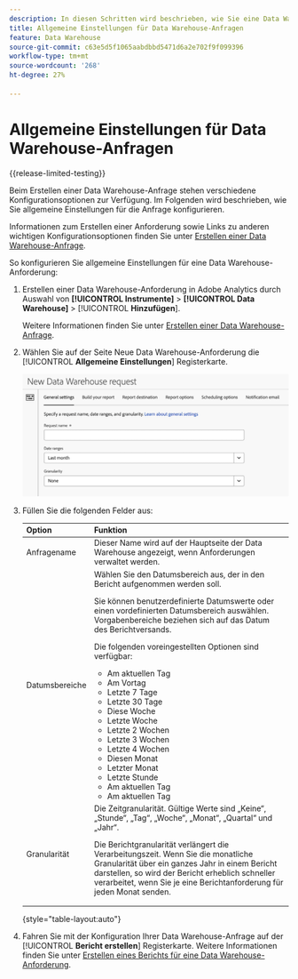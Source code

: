 ```yaml
---
description: In diesen Schritten wird beschrieben, wie Sie eine Data Warehouse-Anforderung erstellen.
title: Allgemeine Einstellungen für Data Warehouse-Anfragen
feature: Data Warehouse
source-git-commit: c63e5d5f1065aabdbbd5471d6a2e702f9f099396
workflow-type: tm+mt
source-wordcount: '268'
ht-degree: 27%

---
```


# Allgemeine Einstellungen für Data Warehouse-Anfragen

{{release-limited-testing}}

Beim Erstellen einer Data Warehouse-Anfrage stehen verschiedene Konfigurationsoptionen zur Verfügung. Im Folgenden wird beschrieben, wie Sie allgemeine Einstellungen für die Anfrage konfigurieren.

Informationen zum Erstellen einer Anforderung sowie Links zu anderen wichtigen Konfigurationsoptionen finden Sie unter [Erstellen einer Data Warehouse-Anfrage](/help/export/data-warehouse/create-request/t-dw-create-request.md).

So konfigurieren Sie allgemeine Einstellungen für eine Data Warehouse-Anforderung:

1. Erstellen einer Data Warehouse-Anforderung in Adobe Analytics durch Auswahl von **[!UICONTROL Instrumente]** > **[!UICONTROL Data Warehouse]** > [!UICONTROL **Hinzufügen**].

   Weitere Informationen finden Sie unter [Erstellen einer Data Warehouse-Anfrage](/help/export/data-warehouse/create-request/t-dw-create-request.md).

1. Wählen Sie auf der Seite Neue Data Warehouse-Anforderung die [!UICONTROL **Allgemeine Einstellungen**] Registerkarte.

   ![Berichtsziel-Tab](assets/dw-general-settings.png)

1. Füllen Sie die folgenden Felder aus:

   | Option | Funktion |
   |---------|----------|
   | Anfragename | Dieser Name wird auf der Hauptseite der Data Warehouse angezeigt, wenn Anforderungen verwaltet werden. |
   | Datumsbereiche | Wählen Sie den Datumsbereich aus, der in den Bericht aufgenommen werden soll. <p>Sie können benutzerdefinierte Datumswerte oder einen vordefinierten Datumsbereich auswählen. Vorgabenbereiche beziehen sich auf das Datum des Berichtversands.</p><p>Die folgenden voreingestellten Optionen sind verfügbar:</p><ul><li>Am aktuellen Tag</li><li>Am Vortag</li><li>Letzte 7 Tage</li><li>Letzte 30 Tage</li><li>Diese Woche</li><li>Letzte Woche</li><li>Letzte 2 Wochen</li><li>Letzte 3 Wochen</li><li>Letzte 4 Wochen</li><li>Diesen Monat</li><li>Letzter Monat</li><li>Letzte Stunde</li><li>Am aktuellen Tag</li><li>Am aktuellen Tag</li></ul> |
   | Granularität | <!--what does this setting do? It's not the schedule/frequency... --> Die Zeitgranularität. Gültige Werte sind „Keine“, „Stunde“, „Tag“, „Woche“, „Monat“, „Quartal“ und „Jahr“.<p>Die Berichtgranularität verlängert die Verarbeitungszeit. Wenn Sie die monatliche Granularität über ein ganzes Jahr in einem Bericht darstellen, so wird der Bericht erheblich schneller verarbeitet, wenn Sie je eine Berichtanforderung für jeden Monat senden.</p> |

   {style="table-layout:auto"}

1. Fahren Sie mit der Konfiguration Ihrer Data Warehouse-Anfrage auf der [!UICONTROL **Bericht erstellen**] Registerkarte. Weitere Informationen finden Sie unter [Erstellen eines Berichts für eine Data Warehouse-Anforderung](/help/export/data-warehouse/create-request/dw-request-build-report.md).